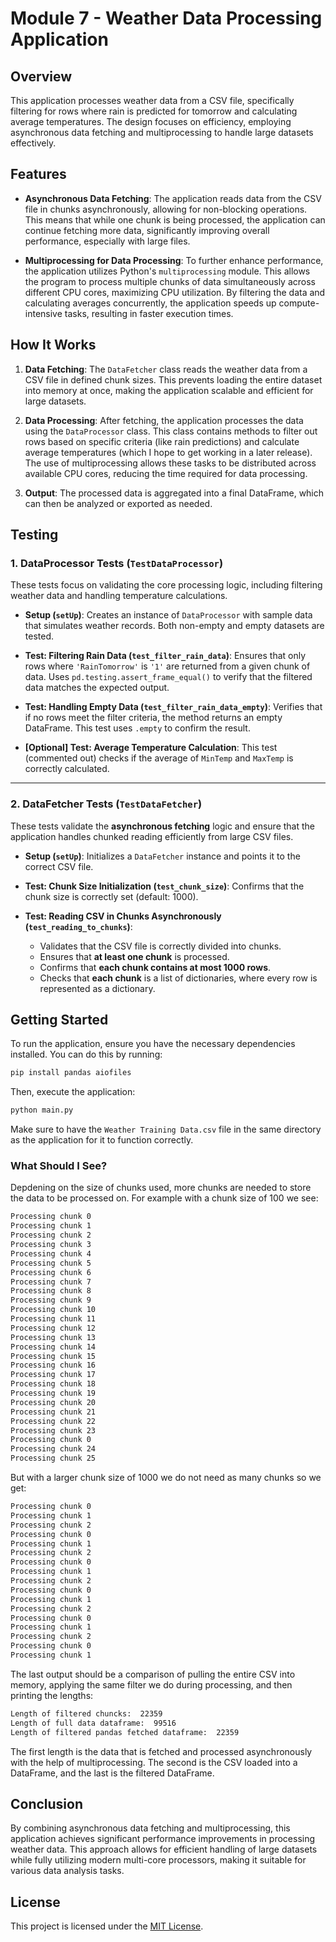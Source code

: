 # Module 7 - Weather Data Processing Application

## Overview

This application processes weather data from a CSV file, specifically filtering for rows where rain is predicted for tomorrow and calculating average temperatures. The design focuses on efficiency, employing asynchronous data fetching and multiprocessing to handle large datasets effectively.

## Features

- **Asynchronous Data Fetching**: The application reads data from the CSV file in chunks asynchronously, allowing for non-blocking operations. This means that while one chunk is being processed, the application can continue fetching more data, significantly improving overall performance, especially with large files.

- **Multiprocessing for Data Processing**: To further enhance performance, the application utilizes Python's `multiprocessing` module. This allows the program to process multiple chunks of data simultaneously across different CPU cores, maximizing CPU utilization. By filtering the data and calculating averages concurrently, the application speeds up compute-intensive tasks, resulting in faster execution times.

## How It Works

1. **Data Fetching**: The `DataFetcher` class reads the weather data from a CSV file in defined chunk sizes. This prevents loading the entire dataset into memory at once, making the application scalable and efficient for large datasets.

2. **Data Processing**: After fetching, the application processes the data using the `DataProcessor` class. This class contains methods to filter out rows based on specific criteria (like rain predictions) and calculate average temperatures (which I hope to get working in a later release). The use of multiprocessing allows these tasks to be distributed across available CPU cores, reducing the time required for data processing.

3. **Output**: The processed data is aggregated into a final DataFrame, which can then be analyzed or exported as needed.

## Testing

### 1. DataProcessor Tests (`TestDataProcessor`)

These tests focus on validating the core processing logic, including filtering weather data and handling temperature calculations.

- **Setup (`setUp`)**:
  Creates an instance of `DataProcessor` with sample data that simulates weather records. Both non-empty and empty datasets are tested.

- **Test: Filtering Rain Data (`test_filter_rain_data`)**:
  Ensures that only rows where `'RainTomorrow'` is `'1'` are returned from a given chunk of data. Uses `pd.testing.assert_frame_equal()` to verify that the filtered data matches the expected output.

- **Test: Handling Empty Data (`test_filter_rain_data_empty`)**:
  Verifies that if no rows meet the filter criteria, the method returns an empty DataFrame. This test uses `.empty` to confirm the result.

- **[Optional] Test: Average Temperature Calculation**:
  This test (commented out) checks if the average of `MinTemp` and `MaxTemp` is correctly calculated.

---

### 2. DataFetcher Tests (`TestDataFetcher`)

These tests validate the **asynchronous fetching** logic and ensure that the application handles chunked reading efficiently from large CSV files.

- **Setup (`setUp`)**:
  Initializes a `DataFetcher` instance and points it to the correct CSV file.

- **Test: Chunk Size Initialization (`test_chunk_size`)**:
  Confirms that the chunk size is correctly set (default: 1000).

- **Test: Reading CSV in Chunks Asynchronously (`test_reading_to_chunks`)**:
  - Validates that the CSV file is correctly divided into chunks.
  - Ensures that **at least one chunk** is processed.
  - Confirms that **each chunk contains at most 1000 rows**.
  - Checks that **each chunk** is a list of dictionaries, where every row is represented as a dictionary.


## Getting Started

To run the application, ensure you have the necessary dependencies installed. You can do this by running:

```bash
pip install pandas aiofiles
```

Then, execute the application:

```bash
python main.py
```

Make sure to have the `Weather Training Data.csv` file in the same directory as the application for it to function correctly.

### What Should I See?
Depdening on the size of chunks used, more chunks are needed to store the data to be processed on. For example with a chunk size of 100 we see:
```bash
Processing chunk 0
Processing chunk 1
Processing chunk 2
Processing chunk 3
Processing chunk 4
Processing chunk 5
Processing chunk 6
Processing chunk 7
Processing chunk 8
Processing chunk 9
Processing chunk 10
Processing chunk 11
Processing chunk 12
Processing chunk 13
Processing chunk 14
Processing chunk 15
Processing chunk 16
Processing chunk 17
Processing chunk 18
Processing chunk 19
Processing chunk 20
Processing chunk 21
Processing chunk 22
Processing chunk 23
Processing chunk 0
Processing chunk 24
Processing chunk 25
```

But with a larger chunk size of 1000 we do not need as many chunks so we get:

```bash
Processing chunk 0
Processing chunk 1
Processing chunk 2
Processing chunk 0
Processing chunk 1
Processing chunk 2
Processing chunk 0
Processing chunk 1
Processing chunk 2
Processing chunk 0
Processing chunk 1
Processing chunk 2
Processing chunk 0
Processing chunk 1
Processing chunk 2
Processing chunk 0
Processing chunk 1
```

The last output should be a comparison of pulling the entire CSV into memory, applying the same filter we do during processing, and then printing the lengths:

```bash
Length of filtered chuncks:  22359
Length of full data dataframe:  99516
Length of filtered pandas fetched dataframe:  22359
```
The first length is the data that is fetched and processed asynchronously with the help of multiprocessing. The second is the CSV loaded into a DataFrame, and the last is the filtered DataFrame.

## Conclusion

By combining asynchronous data fetching and multiprocessing, this application achieves significant performance improvements in processing weather data. This approach allows for efficient handling of large datasets while fully utilizing modern multi-core processors, making it suitable for various data analysis tasks.

## License
This project is licensed under the [MIT License](LICENSE).
